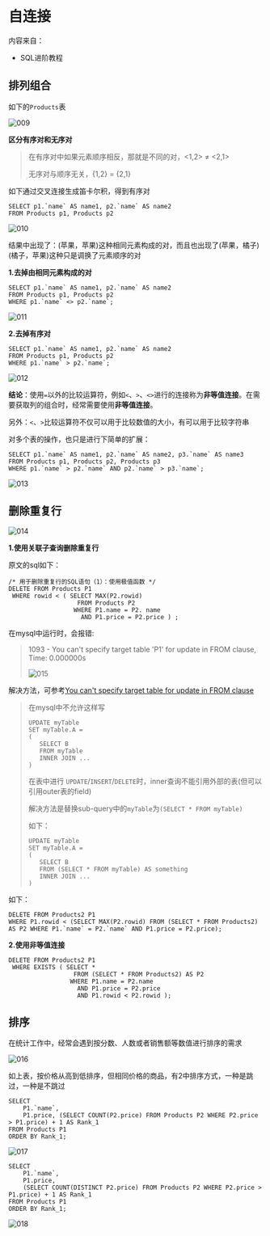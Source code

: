 # 自连接

内容来自：

+ SQL进阶教程

## 排列组合

如下的`Products`表

![009](https://github.com/winfredzen/JavaEE-Basic/blob/master/MySQL/images/009.png)

**区分有序对和无序对**

> 在有序对中如果元素顺序相反，那就是不同的对，<1,2> ≠ <2,1>
>
> 无序对与顺序无关，{1,2} = {2,1}

如下通过交叉连接生成笛卡尔积，得到有序对

```mysql
SELECT p1.`name` AS name1, p2.`name` AS name2 
FROM Products p1, Products p2
```

![010](https://github.com/winfredzen/JavaEE-Basic/blob/master/MySQL/images/010.png)

结果中出现了：(苹果，苹果)这种相同元素构成的对，而且也出现了(苹果，橘子) (橘子，苹果)这种只是调换了元素顺序的对

**1.去掉由相同元素构成的对**

```mysql
SELECT p1.`name` AS name1, p2.`name` AS name2 
FROM Products p1, Products p2
WHERE p1.`name` <> p2.`name`;
```

![011](https://github.com/winfredzen/JavaEE-Basic/blob/master/MySQL/images/011.png)

**2.去掉有序对**

```mysql
SELECT p1.`name` AS name1, p2.`name` AS name2 
FROM Products p1, Products p2
WHERE p1.`name` > p2.`name`;
```

![012](https://github.com/winfredzen/JavaEE-Basic/blob/master/MySQL/images/012.png)

**结论**：使用`=`以外的比较运算符，例如`<`、`>`、`<>`进行的连接称为**非等值连接**。在需要获取列的组合时，经常需要使用**非等值连接**。

另外：`<`、`>`比较运算符不仅可以用于比较数值的大小，有可以用于比较字符串



对多个表的操作，也只是进行下简单的扩展：

```mysql
SELECT p1.`name` AS name1, p2.`name` AS name2, p3.`name` AS name3
FROM Products p1, Products p2, Products p3
WHERE p1.`name` > p2.`name` AND p2.`name` > p3.`name`;
```

![013](https://github.com/winfredzen/JavaEE-Basic/blob/master/MySQL/images/013.png)



## 删除重复行

![014](https://github.com/winfredzen/JavaEE-Basic/blob/master/MySQL/images/014.png)

**1.使用关联子查询删除重复行**

原文的sql如下：

```mysql
/* 用于删除重复行的SQL语句（1）：使用极值函数 */
DELETE FROM Products P1
 WHERE rowid < ( SELECT MAX(P2.rowid)
                   FROM Products P2
                  WHERE P1.name = P2. name
                    AND P1.price = P2.price ) ;
```

在mysql中运行时，会报错:

> 1093 - You can't specify target table 'P1' for update in FROM clause, Time: 0.000000s
>
> ![015](https://github.com/winfredzen/JavaEE-Basic/blob/master/MySQL/images/015.png)

解决方法，可参考[You can't specify target table for update in FROM clause](https://stackoverflow.com/questions/4429319/you-cant-specify-target-table-for-update-in-from-clause)

>在mysql中不允许这样写
>
>```mysql
>UPDATE myTable
>SET myTable.A =
>(
>    SELECT B
>    FROM myTable
>    INNER JOIN ...
>)
>```
>
>在表中进行 `UPDATE`/`INSERT`/`DELETE`时，inner查询不能引用外部的表(但可以引用outer表的field)
>
>解决方法是替换sub-query中的`myTable`为`(SELECT * FROM myTable)`
>
>如下：
>
>```mysql
>UPDATE myTable
>SET myTable.A =
>(
>    SELECT B
>    FROM (SELECT * FROM myTable) AS something
>    INNER JOIN ...
>)
>```

如下：

```mysql
DELETE FROM Products2 P1
WHERE P1.rowid < (SELECT MAX(P2.rowid) FROM (SELECT * FROM Products2) AS P2 WHERE P1.`name` = P2.`name` AND P1.price = P2.price);
```

**2.使用非等值连接**

```mysql
DELETE FROM Products2 P1
 WHERE EXISTS ( SELECT *
                  FROM (SELECT * FROM Products2) AS P2
                 WHERE P1.name = P2.name
                   AND P1.price = P2.price
                   AND P1.rowid < P2.rowid );
```



## 排序

在统计工作中，经常会遇到按分数、人数或者销售额等数值进行排序的需求

![016](https://github.com/winfredzen/JavaEE-Basic/blob/master/MySQL/images/016.png)

如上表，按价格从高到低排序，但相同价格的商品，有2中排序方式，一种是跳过，一种是不跳过

```mysql
SELECT 
	P1.`name`, 
	P1.price, (SELECT COUNT(P2.price) FROM Products P2 WHERE P2.price > P1.price) + 1 AS Rank_1 
FROM Products P1 
ORDER BY Rank_1;
```

![017](https://github.com/winfredzen/JavaEE-Basic/blob/master/MySQL/images/017.png)

```mysql
SELECT 
	P1.`name`, 
	P1.price, 
	(SELECT COUNT(DISTINCT P2.price) FROM Products P2 WHERE P2.price > P1.price) + 1 AS Rank_1 
FROM Products P1 
ORDER BY Rank_1;
```

![018](https://github.com/winfredzen/JavaEE-Basic/blob/master/MySQL/images/018.png)





















